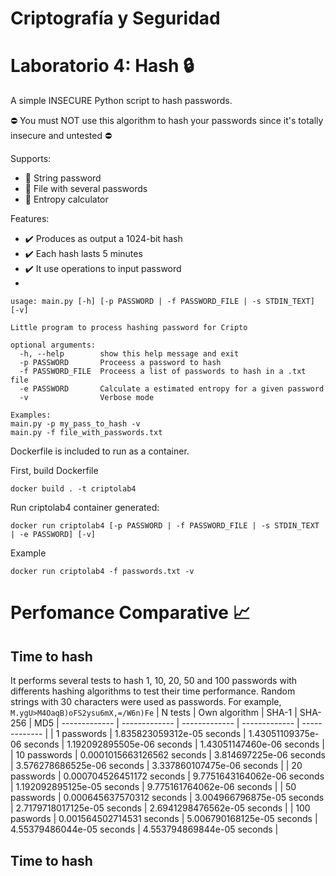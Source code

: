 # Criptografía y Seguridad
# Laboratorio 4: Hash :lock:

A simple INSECURE Python script to hash passwords.

:no_entry: You must NOT use this algorithm to hash your passwords since it's totally insecure and untested :no_entry:

Supports:
* :small_orange_diamond: String password
* :small_orange_diamond: File with several passwords
* :small_orange_diamond: Entropy calculator

Features:
* ✔️ Produces as output a 1024-bit hash
* ✔️ Each hash lasts 5 minutes
* ✔️ It use operations to input password
* 
```
usage: main.py [-h] [-p PASSWORD | -f PASSWORD_FILE | -s STDIN_TEXT] [-v]

Little program to process hashing password for Cripto

optional arguments:
  -h, --help        show this help message and exit
  -p PASSWORD       Proceess a password to hash
  -f PASSWORD_FILE  Proceess a list of passwords to hash in a .txt file
  -e PASSWORD       Calculate a estimated entropy for a given password
  -v                Verbose mode

Examples:
main.py -p my_pass_to_hash -v
main.py -f file_with_passwords.txt
```

Dockerfile is included to run as a container.

First, build Dockerfile
```
docker build . -t criptolab4
```
Run criptolab4 container generated:
```
docker run criptolab4 [-p PASSWORD | -f PASSWORD_FILE | -s STDIN_TEXT | -e PASSWORD] [-v]
```
Example
```
docker run criptolab4 -f passwords.txt -v
```
# Perfomance Comparative :chart_with_upwards_trend:
## Time to hash
It performs several tests to hash 1, 10, 20, 50 and 100 passwords with differents hashing algorithms to test their time performance.
Random strings with 30 characters were used as passwords. For example, ``` M.ygU>M4OaqB)oFS2ysu6mX,=/W6n)Fe``` 
| N tests | Own algorithm  | SHA-1 | SHA-256 | MD5
| ------------- | ------------- | ------------- | ------------- | ------------- |
| 1 passwords  | 1.835823059312e-05 seconds |   1.43051109375e-06 seconds | 1.192092895505e-06 seconds | 1.43051147460e-06 seconds |
| 10 passwords | 0.0001015663126562 seconds | 3.814697225e-06 seconds | 3.576278686525e-06 seconds | 3.337860107475e-06 seconds |
| 20 passwords | 0.000704526451172 seconds | 9.7751643164062e-06 seconds | 1.192092895125e-05 seconds | 9.775161764062e-06 seconds | 
| 50 passwords | 0.000645637570312 seconds  | 3.004966796875e-05 seconds | 2.7179718017125e-05 seconds | 2.6941298476562e-05 seconds |
| 100 paswords | 0.001564502714531 seconds  | 5.006790168125e-05 seconds | 4.55379486044e-05 seconds | 4.553794869844e-05 seconds |

## Time to hash
